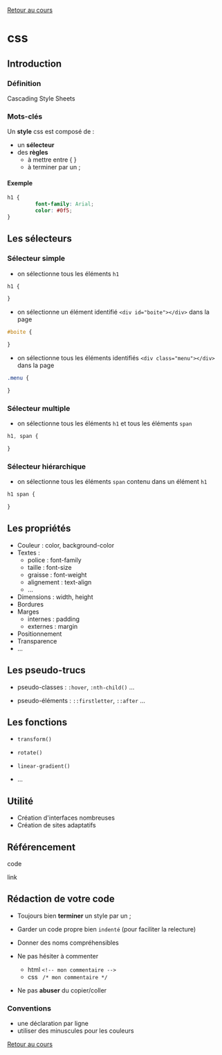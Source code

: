 [Retour au cours](../cours.md)

# css

## Introduction

### Définition

Cascading Style Sheets

### Mots-clés

Un __style__ css est composé de :

* un __sélecteur__
* des __règles__
  - à mettre entre { }
  - à terminer par un ;

#### Exemple

```css
h1 {
		 font-family: Arial;
		 color: #0f5;
}
```

## Les sélecteurs

### Sélecteur simple

* on sélectionne tous les éléments `h1`

```css
h1 {

}
```
* on sélectionne un élément identifié `<div id="boite"></div>` dans la page

```css
#boite {

}
```
* on sélectionne tous les éléments identifiés `<div class="menu"></div>` dans la page

```css
.menu {

}
```

### Sélecteur multiple

* on sélectionne tous les éléments `h1` et tous les éléments `span`

```css
h1, span {

}
```

### Sélecteur hiérarchique

* on sélectionne tous les éléments `span` contenu dans un élément `h1`

```css
h1 span {

}
```
## Les propriétés

* Couleur : color, background-color
* Textes :
	- police : font-family
	- taille : font-size
	- graisse : font-weight
	- alignement : text-align
	- ...
* Dimensions : width, height
* Bordures
* Marges
	- internes : padding
	- externes : margin
* Positionnement
* Transparence
* ...

## Les pseudo-trucs

- pseudo-classes : `:hover`, `:nth-child()` ...

- pseudo-éléments : `::firstletter`, `::after` ...

## Les fonctions

- `transform()`

- `rotate()`

- `linear-gradient()`

- ...

## Utilité

* Création d'interfaces nombreuses
* Création de sites adaptatifs

## Référencement

code

link

## Rédaction de votre code

- Toujours bien __terminer__ un style par un ;

- Garder un code propre bien `indenté` (pour faciliter la relecture)

- Donner des noms compréhensibles

- Ne pas hésiter à commenter
	* html `<!-- mon commentaire -->`
	* css ` /* mon commentaire */`

- Ne pas __abuser__ du copier/coller

### Conventions

* une déclaration par ligne
* utiliser des minuscules pour les couleurs

[Retour au cours](../cours.md)
